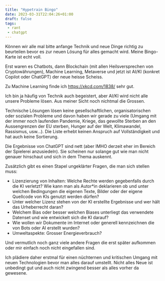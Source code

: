 ```yaml
---
title: "Hypetrain Bingo"
date: 2023-03-31T22:04:26+01:00
draft: false
tags:
 - rant
 - chatgpt
---
```


Können wir alle mal bitte anfange Technik und neue Dinge richtig zu beurteilen
bevor es zur neuen Lösung für alles gemacht wird. Meine Bingo-Karte ist echt
voll.

Erst waren es Chatbots, dann Blockchain (mit allen Heilsversprechen von
Cryptowährungen), Machine Learning, Metaverse und jetzt ist AI/KI (konkret
Copilot oder ChatGPT) der neue heisse Scheiss.

Zu Machine Learning finde ich https://xkcd.com/1838/ sehr gut.

Ich bin ja häufig von Technik auch begeistert, aber AI/KI wird nicht alle
unsere Probleme lösen. Aus meiner Sicht noch nichtmal die Grossen.

Technische Lösungen lösen keine gesellschaftlichen, organisatorischen oder
sozialen Probleme und davon haben wir gerade zu viele (Umgang mit der immer
noch laufenden Pandemie, Kriege, das gewollte Sterben an den Aussengrenzen der
EU sterben, Hunger auf der Welt, Klimawandel, Rassismus, usw...). Die Liste
erhebt keinen Anspruch auf Vollständigkeit und hat auch keine Sortierung.

Die Ergebnisse von ChatGPT sind nett (aber IMHO derzeit eher im Bereich der
Spielerei anzusiedeln). Sie scheinen nur solange gut wie man nicht genauer
hinschaut und sich in dem Thema auskennt.

Zusätzlich gibt es einen Stapel ungeklärter Fragen, die man sich stellen muss:

- Lizenzierung von Inhalten: Welche Rechte werden gegebenfalls durch die KI
  verletzt? Wie kann man als Autor\*in deklarieren ob und unter welchen
Bedingungen die eigenen Texte, Bilder oder der eigene Quellcode von KIs genutzt
werden dürfen?
- Unter welcher Lizenz stehen von der KI erstellte Ergebnisse und wer hält das
  Urheberrecht daran?
- Welchem Bias oder besser welchen Biases unterliegt das verwendete Datenset
  und wie entwickelt sich die KI darauf?
- Wie wollen wir Dokumente im Internet oder generell kennzeichnen die von Bots
  oder AI erstellt wurden?
- Umweltaspekte: Grosser Energieverbrauch?

Und vermutlich noch ganz viele andere Fragen die erst später aufkommen oder mir
einfach noch nicht eingefallen sind.

Ich plädiere daher erstmal für einen nüchternen und kritischen Umgang mit neuen
Technologien bevor man alles darauf umstellt. Nicht alles Neue ist unbedingt
gut und auch nicht zwingend besser als alles vorher da gewesene.
